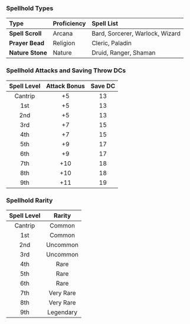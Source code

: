 ### Spellhold Types
| Type             | Proficiency | Spell List                      |
| :--------------- | :---------- | :------------------------------ |
| **Spell Scroll** | Arcana      | Bard, Sorcerer, Warlock, Wizard |
| **Prayer Bead**  | Religion    | Cleric, Paladin                 |
| **Nature Stone** | Nature      | Druid, Ranger, Shaman           |


### Spellhold Attacks and Saving Throw DCs
| Spell Level | Attack Bonus | Save DC |
| :---------: | :----------: | :-----: |
|   Cantrip   |      +5      |   13    |
|     1st     |      +5      |   13    |
|     2nd     |      +5      |   13    |
|     3rd     |      +7      |   15    |
|     4th     |      +7      |   15    |
|     5th     |      +9      |   17    |
|     6th     |      +9      |   17    |
|     7th     |     +10      |   18    |
|     8th     |     +10      |   18    |
|     9th     |     +11      |   19    |


### Spellhold Rarity
| Spell Level |  Rarity   |
| :---------: | :-------: |
|   Cantrip   |  Common   |
|     1st     |  Common   |
|     2nd     | Uncommon  |
|     3rd     | Uncommon  |
|     4th     |   Rare    |
|     5th     |   Rare    |
|     6th     |   Rare    |
|     7th     | Very Rare |
|     8th     | Very Rare |
|     9th     | Legendary |